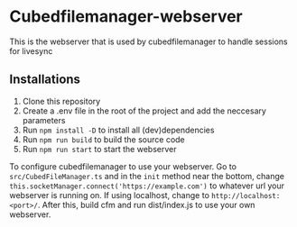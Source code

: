 # Cubedfilemanager-webserver

This is the webserver that is used by cubedfilemanager to handle sessions for livesync

## Installations

1. Clone this repository
2. Create a .env file in the root of the project and add the neccesary parameters
3. Run `npm install -D` to install all (dev)dependencies
4. Run `npm run build` to build the source code
5. Run `npm run start` to start the webserver

To configure cubedfilemanager to use your webserver. Go to `src/CubedFileManager.ts` and in the `init` method near the bottom, change `this.socketManager.connect('https://example.com')` to whatever url your webserver is running on. If using localhost, change to `http://localhost:<port>/`. After this, build cfm and run dist/index.js to use your own webserver.